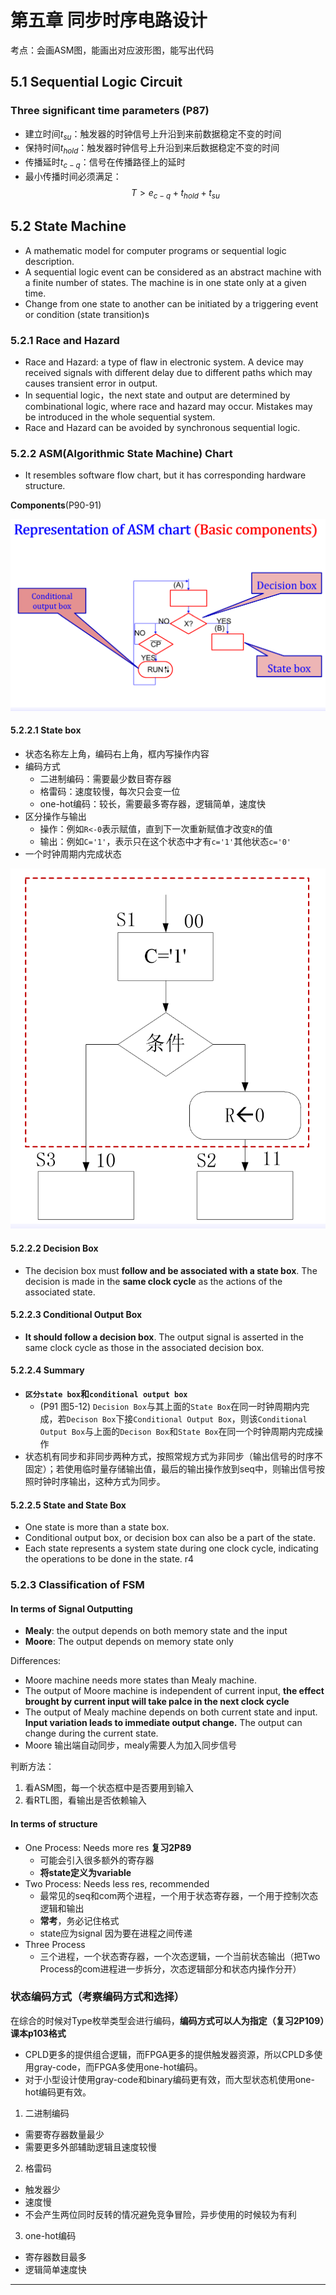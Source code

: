 # 第五章 同步时序电路设计

考点：会画ASM图，能画出对应波形图，能写出代码

## 5.1 Sequential Logic Circuit
### **Three significant time parameters** (P87)
- 建立时间$t_{su}$：触发器的时钟信号上升沿到来前数据稳定不变的时间
- 保持时间$t_{hold}$：触发器时钟信号上升沿到来后数据稳定不变的时间
- 传播延时$t_{c-q}$：信号在传播路径上的延时
- 最小传播时间必须满足：
$$T>e_{c-q}+t_{hold}+t_{su}$$

## 5.2 State Machine  
- A mathematic model for computer programs or sequential logic description.
- A sequential logic event can be considered as an abstract machine with a finite number of states. The machine is in one state only at a given time.
- Change from one state to another can be initiated by a triggering event or condition (state transition)s

### 5.2.1 Race and Hazard  
- Race and Hazard: a type of flaw in electronic system. A device may received signals with different delay due to different paths which may causes transient error in output.
- In sequential logic，the next state and output are determined by combinational logic,  where race and hazard may occur. Mistakes may be introduced in the whole sequential system. 
- Race and Hazard can be avoided by synchronous sequential logic. 

### 5.2.2 ASM(Algorithmic State Machine) Chart
- It resembles software flow chart, but it has corresponding hardware structure.

**Components**(P90-91)

<img src="./pictures/5-3-1-ASM-Chart-1.png">

#### 5.2.2.1 State box
- 状态名称左上角，编码右上角，框内写操作内容
- 编码方式
  - 二进制编码：需要最少数目寄存器
  - 格雷码：速度较慢，每次只会变一位
  - one-hot编码：较长，需要最多寄存器，逻辑简单，速度快
- 区分操作与输出
  - 操作：例如`R<-0`表示赋值，直到下一次重新赋值才改变`R`的值
  - 输出：例如`C='1'`，表示只在这个状态中才有`c='1'`其他状态`c='0'`
- 一个时钟周期内完成状态
<img src="./pictures/5-3-1-ASM-Chart-2.png">

#### 5.2.2.2 Decision Box
- The decision box must **follow and be associated with a state box**. The decision is made in the **same clock cycle** as the actions of the associated state.

#### 5.2.2.3 Conditional Output Box
- **It should follow a decision box**. The output signal is asserted in the same clock cycle as those in the associated decision box.

#### 5.2.2.4 Summary
- **`区分state box`和`conditional output box`**
  - (P91 图5-12) `Decision Box`与其上面的`State Box`在同一时钟周期内完成，若`Decison Box`下接`Conditional Output Box`，则该`Conditional Output Box`与上面的`Decison Box`和`State Box`在同一个时钟周期内完成操作
- 状态机有同步和非同步两种方式，按照常规方式为非同步（输出信号的时序不固定）；若使用临时量存储输出值，最后的输出操作放到seq中，则输出信号按照时钟时序输出，这种方式为同步。

#### 5.2.2.5 **State and State Box**
- One state  is more than a state box.
- Conditional output box, or decision box can also be a part of the state.
- Each state represents a system state during one clock cycle, indicating the operations to be done in the  state.
r4

### **5.2.3 Classification of FSM**
#### In terms of Signal Outputting
- **Mealy**: the output depends on both memory state and the input
- **Moore**: The output depends on memory state only

Differences:  
- Moore machine needs more states than Mealy machine.
- The output of Moore machine is independent of current input, **the effect brought by current input will take palce in the next clock cycle**
- The output of Mealy machine depends on both current state and input. **Input variation leads to immediate output change.** The output can change during the current state. 
- Moore 输出端自动同步，mealy需要人为加入同步信号

判断方法：
1. 看ASM图，每一个状态框中是否要用到输入
2. 看RTL图，看输出是否依赖输入

#### In terms of structure
- One Process: Needs more res **复习2P89**
  - 可能会引入很多额外的寄存器
  - **将state定义为variable**
- Two Process: Needs less res, recommended
  - 最常见的seq和com两个进程，一个用于状态寄存器，一个用于控制次态逻辑和输出
  - **常考**，务必记住格式
  - state应为signal 因为要在进程之间传递
- Three Process
  - 三个进程，一个状态寄存器，一个次态逻辑，一个当前状态输出（把Two Process的com进程进一步拆分，次态逻辑部分和状态内操作分开）

### 状态编码方式（考察编码方式和选择）
在综合的时候对Type枚举类型会进行编码，**编码方式可以人为指定（复习2P109）课本p103格式**

- CPLD更多的提供组合逻辑，而FPGA更多的提供触发器资源，所以CPLD多使用gray-code，而FPGA多使用one-hot编码。
- 对于小型设计使用gray-code和binary编码更有效，而大型状态机使用one-hot编码更有效。

1. 二进制编码
  - 需要寄存器数量最少
  - 需要更多外部辅助逻辑且速度较慢
2. 格雷码
  - 触发器少
  - 速度慢
  - 不会产生两位同时反转的情况避免竞争冒险，异步使用的时候较为有利
3. one-hot编码
  - 寄存器数目最多
  - 逻辑简单速度快
----
